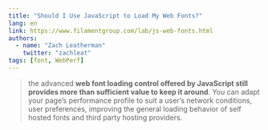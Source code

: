 ```yaml
---
title: "Should I Use JavaScript to Load My Web Fonts?"
lang: en
link: https://www.filamentgroup.com/lab/js-web-fonts.html
authors:
  - name: "Zach Leatherman"
    twitter: "zachleat"
tags: [font, WebPerf]
---
```


> the advanced **web font loading control offered by JavaScript still provides more than sufficient value to keep it around**. You can adapt your page’s performance profile to suit a user’s network conditions, user preferences, improving the general loading behavior of self hosted fonts and third party hosting providers.
